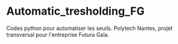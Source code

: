 # Automatic_tresholding_FG
Codes python pour automatiser les seuils. Polytech Nantes, projet transversal pour l'entreprise Futura Gaïa. 
